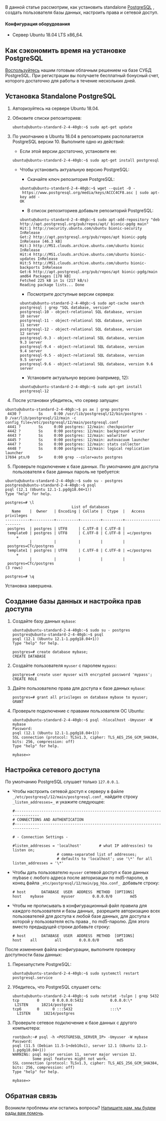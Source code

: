 В данной статье рассмотрим, как установить standalone [PostgreSQL](https://ru.wikipedia.org/wiki/PostgreSQL) [](https://postgrespro.ru/about), создать пользователя базы данных, настроить права и сетевой доступ.

#### Конфигурация оборудования

- Сервер Ubuntu 18.04 LTS x86_64.

## Как сэкономить время на установке PostgreSQL

[Воспользуйтесь](https://mcs.mail.ru/databases/) нашим готовым облачным решением на базе СУБД PostgreSQL. При регистрации вы получаете бесплатный бонусный счет, которого достаточно для работы в течение нескольких дней.

## Установка Standalone PostgreSQL

1.  Авторизуйтесь на сервере Ubuntu 18.04.
1.  Обновите списки репозиториев:

    ```
    ubuntu@ubuntu-standard-2-4-40gb:~$ sudo apt-get update
    ```

1.  По умолчанию в Ubuntu 18.04 в репозиториях располагается PostgreSQL версии 10. Выполните одно из действий:

    - Если этой версии достаточно, установите ее:

    ```
    ubuntu@ubuntu-standard-2-4-40gb:~$ sudo apt-get install postgresql
    ```

    - Чтобы установить актуальную версию PostgreSQL:
        - Cкачайте ключ репозитория PostgreSQL:

        ```
        ubuntu@ubuntu-standard-2-4-40gb:~$ wget --quiet -O - https://www.postgresql.org/media/keys/ACCC4CF8.asc | sudo apt-key add -
        OK
        ```

        - В список репозиториев добавьте репозиторий PostgreSQL:

        ```
        ubuntu@ubuntu-standard-2-4-40gb:~$ sudo apt-add-repository "deb http://apt.postgresql.org/pub/repos/apt/ bionic-pgdg main"
        Hit:1 http://security.ubuntu.com/ubuntu bionic-security InRelease
        Get:2 http://apt.postgresql.org/pub/repos/apt bionic-pgdg InRelease [46.3 kB]
        Hit:3 http://MS1.clouds.archive.ubuntu.com/ubuntu bionic InRelease
        Hit:4 http://MS1.clouds.archive.ubuntu.com/ubuntu bionic-updates InRelease
        Hit:5 http://MS1.clouds.archive.ubuntu.com/ubuntu bionic-backports InRelease
        Get:6 http://apt.postgresql.org/pub/repos/apt bionic-pgdg/main amd64 Packages [178 kB]
        Fetched 225 kB in 1s (217 kB/s)
        Reading package lists... Done
        ```

        - Посмотрите доступные версии сервера:

        ```
        ubuntu@ubuntu-standard-2-4-40gb:~$ sudo apt-cache search postgresql | grep "SQL database, version"
        postgresql-10 - object-relational SQL database, version 10 server
        postgresql-11 - object-relational SQL database, version 11 server
        postgresql-12 - object-relational SQL database, version 12 server
        postgresql-9.3 - object-relational SQL database, version 9.3 server
        postgresql-9.4 - object-relational SQL database, version 9.4 server
        postgresql-9.5 - object-relational SQL database, version 9.5 server
        postgresql-9.6 - object-relational SQL database, version 9.6 server
        ```

        - Установите актуальную версию (например, 12):

        ```
        ubuntu@ubuntu-standard-2-4-40gb:~$ sudo apt-get install postgresql-12
        ```

4.  После установки убедитесь, что сервер запущен:

```
ubuntu@ubuntu-standard-2-4-40gb:~$ ps ax | grep postgres
 4430 ?        Ss     0:00 /usr/lib/postgresql/12/bin/postgres -D /var/lib/postgresql/12/main -c config_file=/etc/postgresql/12/main/postgresql.conf
 4441 ?        Ss     0:00 postgres: 12/main: checkpointer
 4442 ?        Ss     0:00 postgres: 12/main: background writer
 4443 ?        Ss     0:00 postgres: 12/main: walwriter
 4445 ?        Ss     0:00 postgres: 12/main: autovacuum launcher
 4447 ?        Ss     0:00 postgres: 12/main: stats collector
 4448 ?        Ss     0:00 postgres: 12/main: logical replication launcher
17694 pts/0    S+     0:00 grep --color=auto postgres
```

5.  Проверьте подключение к базе данных. По умолчанию для доступа пользователя к базе данных пароль не требуется:

```
ubuntu@ubuntu-standard-2-4-40gb:~$ sudo su - postgres
postgres@ubuntu-standard-2-4-40gb:~$ psql
psql (12.1 (Ubuntu 12.1-1.pgdg18.04+1))
Type "help" for help.

postgres=# \l
                              List of databases
   Name    |  Owner   | Encoding | Collate |  Ctype  |   Access privileges
-----------+----------+----------+---------+---------+-----------------------
 postgres  | postgres | UTF8     | C.UTF-8 | C.UTF-8 |
 template0 | postgres | UTF8     | C.UTF-8 | C.UTF-8 | =c/postgres          +
           |          |          |         |         | postgres=CTc/postgres
 template1 | postgres | UTF8     | C.UTF-8 | C.UTF-8 | =c/postgres          +
           |          |          |         |         | postgres=CTc/postgres
(3 rows)

postgres=# \q
```

Установка завершена.

## Создание базы данных и настройка прав доступа

1.  Создайте базу данных `mybase`:

    ```
    ubuntu@ubuntu-standard-2-4-40gb:~$ sudo su - postgres
    postgres@ubuntu-standard-2-4-40gb:~$ psql
    psql (12.1 (Ubuntu 12.1-1.pgdg18.04+1))
    Type "help" for help.

    postgres=# create database mybase;
    CREATE DATABASE
    ```

2.  Создайте пользователя `myuser` с паролем `mypass`:

    ```
    postgres=# create user myuser with encrypted password 'mypass';
    CREATE ROLE
    ```

3.  Дайте пользователю права для доступа к базе данных `mybase`:

    ```
    postgres=# grant all privileges on database mybase to myuser;
    GRANT
    ```

4.  Проверьте подключение с правами пользователя ОС Ubuntu:

    ```
    ubuntu@ubuntu-standard-2-4-40gb:~$ psql -hlocalhost -Umyuser -W mybase
    Password:
    psql (12.1 (Ubuntu 12.1-1.pgdg18.04+1))
    SSL connection (protocol: TLSv1.3, cipher: TLS_AES_256_GCM_SHA384, bits: 256, compression: off)
    Type "help" for help.

    mybase=>
    ```

## Настройка сетевого доступа

По умолчанию PostgreSQL слушает только `127.0.0.1`.

- Чтобы настроить сетевой доступ к серверу в файле `_/etc/postgresql/12/main/postgresql.conf_` найдите строку `_listen_addresses=_` и укажите следующее:

    ```
    #------------------------------------------------------------------------------
    # CONNECTIONS AND AUTHENTICATION
    #------------------------------------------------------------------------------

    # - Connection Settings -

    #listen_addresses = 'localhost'        # what IP address(es) to listen on;
                        # comma-separated list of addresses;
                        # defaults to 'localhost'; use '\*' for all
    listen_addresses = '\*'
    ```

- Чтобы дать пользователю `myuser` сетевой доступ к базе данных mybase с любого адреса после авторизации по md5-паролю, в конец файла `_etc/postgresql/12/main/pg_hba.conf_`  добавьте строку:

    ```
    # host       DATABASE  USER  ADDRESS  METHOD  [OPTIONS]
    host    mybase        myuser        0.0.0.0/0        md5
    ```

- Чтобы не прописывать в конфигурационный файл правила для каждого пользователя и базы данных,  разрешите авторизацию всех пользователей для доступа к любой базе данных, для доступа к которой у пользователя есть права , по md5-паролю. Для этого вместо предыдущей строки добавьте строку:

    ```
    # host       DATABASE  USER  ADDRESS  METHOD  [OPTIONS]
    host    all        all        0.0.0.0/0        md5
    ```

После изменения файла конфигурации, выполните проверку доступности базы данных:

1. Перезапустите PostgreSQL:

    ```
    ubuntu@ubuntu-standard-2-4-40gb:~$ sudo systemctl restart postgresql.service
    ```

2. Убедитесь, что PostgreSQL слушает сеть:

    ```
    ubuntu@ubuntu-standard-2-4-40gb:~$ sudo netstat -tulpn | grep 5432
    tcp        0      0 0.0.0.0:5432            0.0.0.0:\*               LISTEN      18214/postgres
    tcp6       0      0 :::5432                 :::\*                    LISTEN      18214/postgres
    ```

3. Проверьте сетевое подключение к базе данных с другого компьютера:

    ```
    root@ash:~# psql -h <POSTGRESQL_SERVER_IP> -Umyuser -W mybase
    Password:
    psql (11.5 (Debian 11.5-1+deb10u1), server 12.1 (Ubuntu 12.1-1.pgdg18.04+1))
    WARNING: psql major version 11, server major version 12.
             Some psql features might not work.
    SSL connection (protocol: TLSv1.3, cipher: TLS_AES_256_GCM_SHA384, bits: 256, compression: off)
    Type "help" for help.

    mybase=>
    ```

## Обратная связь

Возникли проблемы или остались вопросы? [Напишите нам, мы будем рады вам помочь](https://mcs.mail.ru/help/contact-us).
